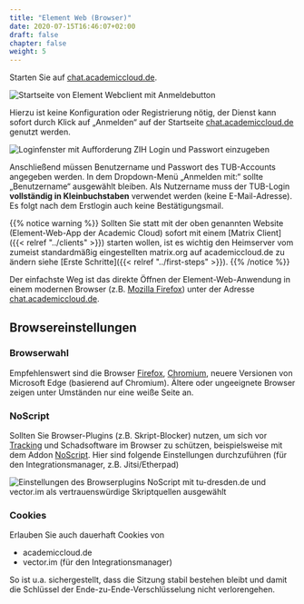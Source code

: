 ```yaml
---
title: "Element Web (Browser)"
date: 2020-07-15T16:46:07+02:00
draft: false
chapter: false
weight: 5
---
```


Starten Sie auf [chat.academiccloud.de](https://chat.academiccloud.de).

![Startseite von Element Webclient mit Anmeldebutton](/images/01_Welcome_de.png)

Hierzu ist keine Konfiguration oder Registrierung nötig, der Dienst kann sofort durch Klick auf „Anmelden“ auf der Startseite [chat.academiccloud.de](https://chat.academiccloud.de) genutzt werden.

![Loginfenster mit Aufforderung ZIH Login und Passwort einzugeben](/images/02_Login1_de.png)

Anschließend müssen Benutzername und Passwort des TUB-Accounts angegeben werden. In dem Dropdown-Menü „Anmelden mit:“ sollte „Benutzername“ ausgewählt bleiben. Als Nutzername muss der TUB-Login **vollständig in Kleinbuchstaben** verwendet werden (keine E-Mail-Adresse). Es folgt nach dem Erstlogin auch keine Bestätigungsmail.

{{% notice warning %}}
Sollten Sie statt mit der oben genannten Website (Element-Web-App der Academic Cloud) sofort mit einem [Matrix Client]({{< relref "../clients" >}}) starten wollen, ist es wichtig den Heimserver vom zumeist standardmäßig eingestellten matrix.org auf academiccloud.de zu ändern siehe [Erste Schritte]({{< relref "../first-steps" >}}).
{{% /notice %}}

Der einfachste Weg ist das direkte Öffnen der Element-Web-Anwendung in einem modernen Browser (z.B. [Mozilla Firefox](https://www.mozilla.org/de/firefox/)) unter der Adresse [chat.academiccloud.de](https://chat.academiccloud.de).

## Browsereinstellungen

### Browserwahl

Empfehlenswert sind die Browser [Firefox](https://www.mozilla.org/de/firefox/new/), [Chromium](https://www.chromium.org/getting-involved/download-chromium), neuere Versionen von Microsoft Edge (basierend auf Chromium). Ältere oder ungeeignete Browser zeigen unter Umständen nur eine weiße Seite an.

### NoScript

Sollten Sie Browser-Plugins (z.B. Skript-Blocker) nutzen, um sich vor [Tracking](https://tu-dresden.de/tu-dresden/newsportal/news/datenschutz-beim-website-tracking) und Schadsoftware im Browser zu schützen, beispielsweise mit dem Addon [NoScript](https://addons.mozilla.org/de/firefox/addon/noscript/). Hier sind folgende Einstellungen durchzuführen (für den Integrationsmanager, z.B. Jitsi/Etherpad)

![Einstellungen des Browserplugins NoScript mit tu-dresden.de und vector.im als vertrauenswürdige Skriptquellen ausgewählt](/images/10_Sicherheit2_de.png)

### Cookies

Erlauben Sie auch dauerhaft Cookies von

- academiccloud.de
- vector.im (für den Integrationsmanager)

So ist u.a. sichergestellt, dass die Sitzung stabil bestehen bleibt und damit die Schlüssel der Ende-zu-Ende-Verschlüsselung nicht verlorengehen.

